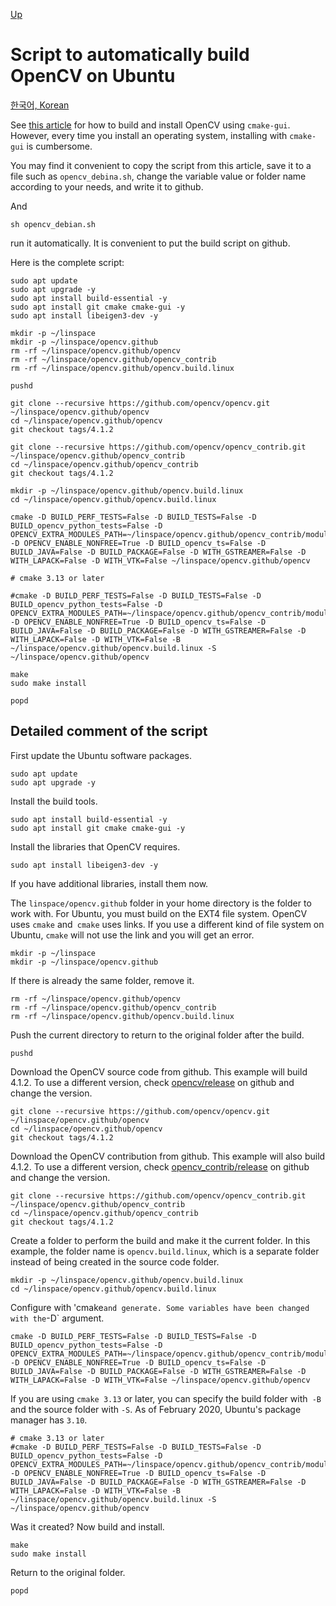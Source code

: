 [Up](./index.md)

# Script to automatically build OpenCV on Ubuntu

[한국어, Korean](build_opencv_on_ubuntu_cli_with_script_ko.md)

See [this article](build_opencv_with_cmake.md) for how to build and install OpenCV using `cmake-gui`. However, every time you install an operating system, installing with `cmake-gui` is cumbersome.

You may find it convenient to copy the script from this article, save it to a file such as `opencv_debina.sh`, change the variable value or folder name according to your needs, and write it to github.

And

```
sh opencv_debian.sh
```

run it automatically. It is convenient to put the build script on github.

Here is the complete script:

```
sudo apt update
sudo apt upgrade -y
sudo apt install build-essential -y
sudo apt install git cmake cmake-gui -y
sudo apt install libeigen3-dev -y

mkdir -p ~/linspace
mkdir -p ~/linspace/opencv.github
rm -rf ~/linspace/opencv.github/opencv
rm -rf ~/linspace/opencv.github/opencv_contrib
rm -rf ~/linspace/opencv.github/opencv.build.linux

pushd

git clone --recursive https://github.com/opencv/opencv.git ~/linspace/opencv.github/opencv
cd ~/linspace/opencv.github/opencv
git checkout tags/4.1.2

git clone --recursive https://github.com/opencv/opencv_contrib.git ~/linspace/opencv.github/opencv_contrib
cd ~/linspace/opencv.github/opencv_contrib
git checkout tags/4.1.2

mkdir -p ~/linspace/opencv.github/opencv.build.linux
cd ~/linspace/opencv.github/opencv.build.linux

cmake -D BUILD_PERF_TESTS=False -D BUILD_TESTS=False -D BUILD_opencv_python_tests=False -D OPENCV_EXTRA_MODULES_PATH=~/linspace/opencv.github/opencv_contrib/modules -D OPENCV_ENABLE_NONFREE=True -D BUILD_opencv_ts=False -D BUILD_JAVA=False -D BUILD_PACKAGE=False -D WITH_GSTREAMER=False -D WITH_LAPACK=False -D WITH_VTK=False ~/linspace/opencv.github/opencv

# cmake 3.13 or later

#cmake -D BUILD_PERF_TESTS=False -D BUILD_TESTS=False -D BUILD_opencv_python_tests=False -D OPENCV_EXTRA_MODULES_PATH=~/linspace/opencv.github/opencv_contrib/modules -D OPENCV_ENABLE_NONFREE=True -D BUILD_opencv_ts=False -D BUILD_JAVA=False -D BUILD_PACKAGE=False -D WITH_GSTREAMER=False -D WITH_LAPACK=False -D WITH_VTK=False -B ~/linspace/opencv.github/opencv.build.linux -S ~/linspace/opencv.github/opencv

make
sudo make install

popd
```

## Detailed comment of the script

First update the Ubuntu software packages.

```
sudo apt update
sudo apt upgrade -y
```

Install the build tools.

```
sudo apt install build-essential -y
sudo apt install git cmake cmake-gui -y
```

Install the libraries that OpenCV requires.

```
sudo apt install libeigen3-dev -y
```

If you have additional libraries, install them now.

The `linspace/opencv.github` folder in your home directory is the folder to work with. For Ubuntu, you must build on the EXT4 file system. OpenCV uses `cmake` and` cmake` uses links. If you use a different kind of file system on Ubuntu, `cmake` will not use the link and you will get an error.

```
mkdir -p ~/linspace
mkdir -p ~/linspace/opencv.github
```

If there is already the same folder, remove it.

```
rm -rf ~/linspace/opencv.github/opencv
rm -rf ~/linspace/opencv.github/opencv_contrib
rm -rf ~/linspace/opencv.github/opencv.build.linux
```

Push the current directory to return to the original folder after the build.

```
pushd
```

Download the OpenCV source code from github. This example will build 4.1.2. To use a different version, check [opencv/release](https://github.com/opencv/opencv/releases) on github and change the version.

```
git clone --recursive https://github.com/opencv/opencv.git ~/linspace/opencv.github/opencv
cd ~/linspace/opencv.github/opencv
git checkout tags/4.1.2
```

Download the OpenCV contribution from github. This example will also build 4.1.2. To use a different version, check [opencv_contrib/release](https://github.com/opencv/opencv_contrib/releases) on github and change the version.

```
git clone --recursive https://github.com/opencv/opencv_contrib.git ~/linspace/opencv.github/opencv_contrib
cd ~/linspace/opencv.github/opencv_contrib
git checkout tags/4.1.2
```

Create a folder to perform the build and make it the current folder. In this example, the folder name is `opencv.build.linux`, which is a separate folder instead of being created in the source code folder.

```
mkdir -p ~/linspace/opencv.github/opencv.build.linux
cd ~/linspace/opencv.github/opencv.build.linux
```

Configure with 'cmake` and generate. Some variables have been changed with the `-D` argument.

```
cmake -D BUILD_PERF_TESTS=False -D BUILD_TESTS=False -D BUILD_opencv_python_tests=False -D OPENCV_EXTRA_MODULES_PATH=~/linspace/opencv.github/opencv_contrib/modules -D OPENCV_ENABLE_NONFREE=True -D BUILD_opencv_ts=False -D BUILD_JAVA=False -D BUILD_PACKAGE=False -D WITH_GSTREAMER=False -D WITH_LAPACK=False -D WITH_VTK=False ~/linspace/opencv.github/opencv
```

If you are using `cmake 3.13` or later, you can specify the build folder with` -B` and the source folder with `-S`. As of February 2020, Ubuntu's package manager has `3.10`.

```
# cmake 3.13 or later
#cmake -D BUILD_PERF_TESTS=False -D BUILD_TESTS=False -D BUILD_opencv_python_tests=False -D OPENCV_EXTRA_MODULES_PATH=~/linspace/opencv.github/opencv_contrib/modules -D OPENCV_ENABLE_NONFREE=True -D BUILD_opencv_ts=False -D BUILD_JAVA=False -D BUILD_PACKAGE=False -D WITH_GSTREAMER=False -D WITH_LAPACK=False -D WITH_VTK=False -B ~/linspace/opencv.github/opencv.build.linux -S ~/linspace/opencv.github/opencv
```

Was it created? Now build and install.

```
make
sudo make install
```

Return to the original folder.

```
popd
```





